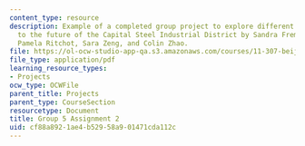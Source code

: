 ```yaml
---
content_type: resource
description: Example of a completed group project to explore different approaches
  to the future of the Capital Steel Industrial District by Sandra Frem, Deborah Morris,
  Pamela Ritchot, Sara Zeng, and Colin Zhao.
file: https://ol-ocw-studio-app-qa.s3.amazonaws.com/courses/11-307-beijing-urban-design-studio-summer-2008/cf88a8921ae4b52958a901471cda112c_group5_assn2.pdf
file_type: application/pdf
learning_resource_types:
- Projects
ocw_type: OCWFile
parent_title: Projects
parent_type: CourseSection
resourcetype: Document
title: Group 5 Assignment 2
uid: cf88a892-1ae4-b529-58a9-01471cda112c
---
```

